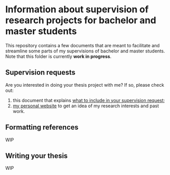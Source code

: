 # Information about supervision of research projects for bachelor and master students

This repository contains a few documents that are meant to facilitate and streamline some parts of my supervisions of bachelor and master students. Note that this folder is currently **work in progress**.

## Supervision requests

Are you interested in doing your thesis project with me? If so, please check out:

1. this document that explains [what to include in your supervision request](https://github.com/mirkosignorelli/info4supervisions/blob/main/supervision_request.md);
2. [my personal website](https://mirkosignorelli.github.io) to get an idea of my research interests and past work.

## Formatting references

WIP

## Writing your thesis

WIP
